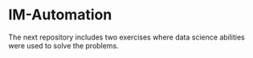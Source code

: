# IM-Automation
The next repository includes two exercises where data science abilities were used to solve the problems. 
